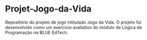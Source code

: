 # Projet-Jogo-da-Vida
Repositório do projeto de jogo intitulado Jogo da Vida. O projeto foi desenvolvido como um exercicio avaliativo do módulo de Lógica de Programação na BLUE EdTech.
